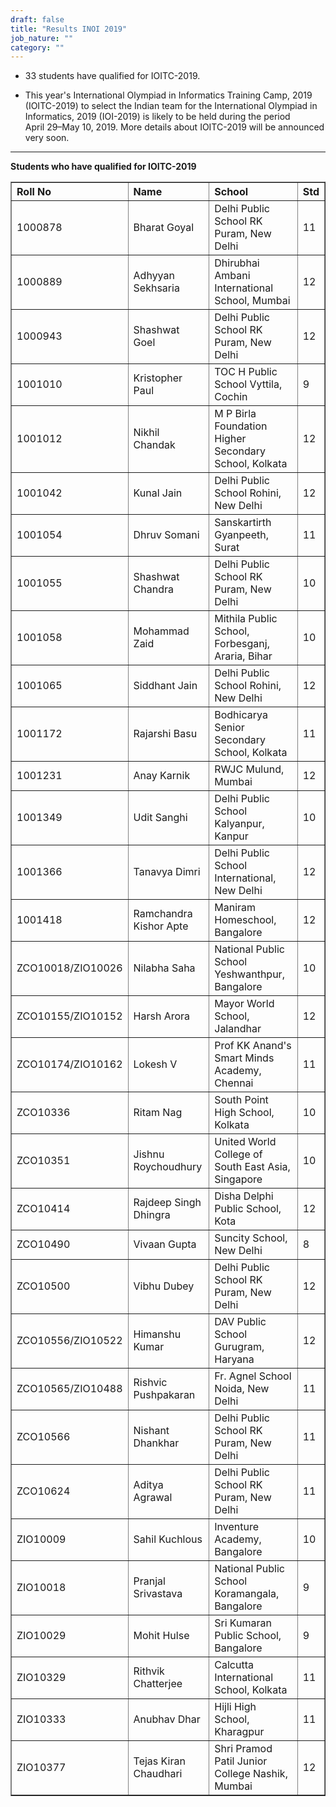 ```yaml
---
draft: false
title: "Results INOI 2019"
job_nature: ""
category: ""
---
```


<ul>

  <li> <p>33 students have qualified for IOITC-2019.</p>

  <li> <p>This year's International Olympiad in Informatics Training Camp, 2019
      (IOITC-2019) to select the Indian team for the International
      Olympiad in Informatics, 2019 (IOI-2019) is likely to be held
      during the period April&nbsp;29&ndash;May&nbsp;10, 2019.  More
      details about IOITC-2019 will be announced very soon. </p>

</ul>

    
<hr>

<p style="font-weight: bold" id="qualify"> Students who have qualified for IOITC-2019</p>

<table cellpadding="2" cellspacing="2" border="1" width="100%">
<tr>
<th align=left> Roll No</th>
<th align=left> Name </th>
<th align=left> School </th>
<th align=left> Std </th>
</tr>

<tr>
<td>1000878</td>
<td>Bharat  Goyal</td>
<td>Delhi Public School RK Puram, New Delhi</td>
<td>11</td>
</tr>

<tr>
<td>1000889</td>
<td>Adhyyan Sekhsaria</td>
<td>Dhirubhai Ambani International School, Mumbai</td>
<td>12</td>
</tr>

<tr>
<td>1000943</td>
<td>Shashwat Goel</td>
<td>Delhi Public School RK Puram, New Delhi</td>
<td>12</td>
</tr>

<tr>
<td>1001010</td>
<td>Kristopher  Paul</td>
<td>TOC H Public School Vyttila, Cochin</td>
<td>9</td>
</tr>

<tr>
<td>1001012</td>
<td>Nikhil  Chandak</td>
<td>M P Birla Foundation Higher Secondary School, Kolkata</td>
<td>12</td>
</tr>

<tr>
<td>1001042</td>
<td>Kunal Jain</td>
<td>Delhi Public School Rohini, New Delhi</td>
<td>12</td>
</tr>

<tr>
<td>1001054</td>
<td>Dhruv Somani</td>
<td>Sanskartirth Gyanpeeth, Surat</td>
<td>11</td>
</tr>

<tr>
<td>1001055</td>
<td>Shashwat Chandra</td>
<td>Delhi Public School RK Puram, New Delhi</td>
<td>10</td>
</tr>

<tr>
<td>1001058</td>
<td>Mohammad  Zaid</td>
<td>Mithila Public School, Forbesganj, Araria, Bihar</td>
<td>10</td>
</tr>

<tr>
<td>1001065</td>
<td>Siddhant  Jain</td>
<td>Delhi Public School Rohini, New Delhi</td>
<td>12</td>
</tr>

<tr>
<td>1001172</td>
<td>Rajarshi  Basu</td>
<td>Bodhicarya Senior Secondary School, Kolkata</td>
<td>11</td>
</tr>

<tr>
<td>1001231</td>
<td>Anay  Karnik</td>
<td>RWJC Mulund, Mumbai</td>
<td>12</td>
</tr>

<tr>
<td>1001349</td>
<td>Udit  Sanghi</td>
<td>Delhi Public School Kalyanpur, Kanpur</td>
<td>10</td>
</tr>

<tr>
<td>1001366</td>
<td>Tanavya Dimri</td>
<td>Delhi Public School International, New Delhi</td>
<td>12</td>
</tr>

<tr>
<td>1001418</td>
<td>Ramchandra Kishor Apte</td>
<td>Maniram Homeschool, Bangalore</td>
<td>12</td>
</tr>

<tr>
<td>ZCO10018/ZIO10026</td>
<td>Nilabha Saha</td>
<td>National Public School Yeshwanthpur, Bangalore</td>
<td>10</td>
</tr>

<tr>
<td>ZCO10155/ZIO10152</td>
<td>Harsh Arora</td>
<td>Mayor World School, Jalandhar</td>
<td>12</td>
</tr>

<tr>
<td>ZCO10174/ZIO10162</td>
<td>Lokesh V</td>
<td>Prof KK Anand's Smart Minds Academy, Chennai</td>
<td>11</td>
</tr>

<tr>
<td>ZCO10336</td>
<td>Ritam Nag</td>
<td>South Point High School, Kolkata</td>
<td>10</td>
</tr>

<tr>
<td>ZCO10351</td>
<td>Jishnu Roychoudhury</td>
<td>United World College of South East Asia, Singapore</td>
<td>10</td>
</tr>

<tr>
<td>ZCO10414</td>
<td>Rajdeep Singh Dhingra</td>
<td>Disha Delphi Public School, Kota</td>
<td>12</td>
</tr>

<tr>
<td>ZCO10490</td>
<td>Vivaan Gupta</td>
<td>Suncity School, New Delhi</td>
<td>8</td>
</tr>

<tr>
<td>ZCO10500</td>
<td>Vibhu Dubey</td>
<td>Delhi Public School RK Puram, New Delhi</td>
<td>12</td>
</tr>

<tr>
<td>ZCO10556/ZIO10522</td>
<td>Himanshu Kumar</td>
<td>DAV Public School Gurugram, Haryana</td>
<td>12</td>
</tr>

<tr>
<td>ZCO10565/ZIO10488</td>
<td>Rishvic Pushpakaran</td>
<td>Fr. Agnel School Noida, New Delhi</td>
<td>11</td>
</tr>

<tr>
<td>ZCO10566</td>
<td>Nishant Dhankhar</td>
<td>Delhi Public School RK Puram, New Delhi</td>
<td>11</td>
</tr>

<tr>
<td>ZCO10624</td>
<td>Aditya Agrawal</td>
<td>Delhi Public School RK Puram, New Delhi</td>
<td>11</td>
</tr>

<tr>
<td>ZIO10009</td>
<td>Sahil Kuchlous</td>
<td>Inventure Academy, Bangalore</td>
<td>10</td>
</tr>

<tr>
<td>ZIO10018</td>
<td>Pranjal Srivastava</td>
<td>National Public School Koramangala, Bangalore</td>
<td>9</td>
</tr>

<tr>
<td>ZIO10029</td>
<td>Mohit Hulse</td>
<td>Sri Kumaran Public School, Bangalore</td>
<td>9</td>
</tr>

<tr>
<td>ZIO10329</td>
<td>Rithvik Chatterjee</td>
<td>Calcutta International School, Kolkata</td>
<td>11</td>
</tr>

<tr>
<td>ZIO10333</td>
<td>Anubhav Dhar</td>
<td>Hijli High School, Kharagpur</td>
<td>11</td>
</tr>

<tr>
<td>ZIO10377</td>
<td>Tejas Kiran Chaudhari</td>
<td>Shri Pramod Patil Junior College Nashik, Mumbai</td>
<td>12</td>
</tr>

</table>